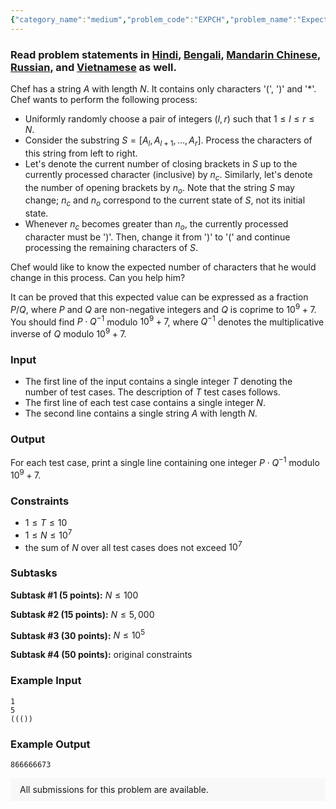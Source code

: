 ```yaml
---
{"category_name":"medium","problem_code":"EXPCH","problem_name":"Expected Change","problemComponents":{"constraints":"","constraintsState":false,"subtasks":"","subtasksState":false,"inputFormat":"","inputFormatState":false,"outputFormat":"","outputFormatState":false,"sampleTestCases":{"0":{"id":1,"input":"1\r\n5\r\n((())","output":866666673,"explanation":"","isDeleted":false}}},"video_editorial_url":"","languages_supported":{"0":"CPP14","1":"C","2":"JAVA","3":"PYTH 3.6","4":"PYTH","5":"PYP3","6":"CS2","7":"ADA","8":"PYPY","9":"TEXT","10":"PAS fpc","11":"NODEJS","12":"RUBY","13":"PHP","14":"GO","15":"HASK","16":"TCL","17":"PERL","18":"SCALA","19":"LUA","20":"kotlin","21":"BASH","22":"JS","23":"LISP sbcl","24":"rust","25":"PAS gpc","26":"BF","27":"CLOJ","28":"R","29":"D","30":"CAML","31":"FORT","32":"ASM","33":"swift","34":"FS","35":"WSPC","36":"LISP clisp","37":"SQL","38":"SCM guile","39":"PERL6","40":"ERL","41":"CLPS","42":"ICK","43":"NICE","44":"PRLG","45":"ICON","46":"COB","47":"SCM chicken","48":"PIKE","49":"SCM qobi","50":"ST","51":"NEM"},"max_timelimit":0.5,"source_sizelimit":50000,"problem_author":"foyaz05","problem_tester":null,"date_added":"31-12-2019","tags":{"0":"combinatorics","1":"dynamic","2":"feb20","3":"foyaz05","4":"medium","5":"tmwilliamlin"},"problem_difficulty_level":"Medium","best_tag":"Dynamic Programming","editorial_url":"https://discuss.codechef.com/problems/EXPCH","time":{"view_start_date":1581931802,"submit_start_date":1581931802,"visible_start_date":1581931802,"end_date":1735669800},"is_direct_submittable":false,"problemDiscussURL":"https://discuss.codechef.com/search?q=EXPCH","is_proctored":false,"visitedContests":{},"layout":"problem"}
---
```

### Read problem statements in [Hindi](https://www.codechef.com/download/translated/FEB20/hindi/EXPCH.pdf), [Bengali](https://www.codechef.com/download/translated/FEB20/bengali/EXPCH.pdf), [Mandarin Chinese](https://www.codechef.com/download/translated/FEB20/mandarin/EXPCH.pdf), [Russian](https://www.codechef.com/download/translated/FEB20/russian/EXPCH.pdf), and [Vietnamese](https://www.codechef.com/download/translated/FEB20/vietnamese/EXPCH.pdf) as well.

Chef has a string $A$ with length $N$. It contains only characters '(', ')' and '*'. Chef wants to perform the following process:
- Uniformly randomly choose a pair of integers $(l, r)$ such that $1 \le l \le r \le N$.
- Consider the substring $S = [A_l, A_{l+1}, \ldots, A_r]$. Process the characters of this string from left to right.
- Let's denote the current number of closing brackets in $S$ up to the currently processed character (inclusive) by $n_c$. Similarly, let's denote the number of opening brackets by $n_o$. Note that the string $S$ may change; $n_c$ and $n_o$ correspond to the current state of $S$, not its initial state.
- Whenever $n_c$ becomes greater than $n_o$, the currently processed character must be ')'. Then, change it from ')' to '(' and continue processing the remaining characters of $S$.

Chef would like to know the expected number of characters that he would change in this process. Can you help him?

It can be proved that this expected value can be expressed as a fraction $P/Q$, where $P$ and $Q$ are non-negative integers and $Q$ is coprime to $10^9+7$. You should find $P \cdot Q^{-1}$ modulo $10^9+7$, where $Q^{-1}$ denotes the multiplicative inverse of $Q$ modulo $10^9+7$.

### Input
- The first line of the input contains a single integer $T$ denoting the number of test cases. The description of $T$ test cases follows.
- The first line of each test case contains a single integer $N$.
- The second line contains a single string $A$ with length $N$.

### Output
For each test case, print a single line containing one integer $P \cdot Q^{-1}$ modulo $10^9+7$.

### Constraints
- $1 \le T \le 10$
- $1 \le N \le 10^7$
- the sum of $N$ over all test cases does not exceed $10^7$

### Subtasks
**Subtask #1 (5 points):** $N \le 100$

**Subtask #2 (15 points):** $N \le 5,000$

**Subtask #3 (30 points):** $N \le 10^5$

**Subtask #4 (50 points):** original constraints

### Example Input
```
1
5
((())
```
 
### Example Output
```
866666673
```

<aside style='background: #f8f8f8;padding: 10px 15px;'><div>All submissions for this problem are available.</div></aside>